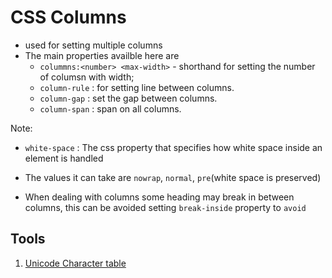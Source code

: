 # CSS Columns

- used for setting multiple columns
- The main properties availble here are
  - `colummns:<number> <max-width>` - shorthand for setting the number of columsn with width;
  - `column-rule` : for setting line between columns.
  - `column-gap` : set the gap between columns.
  - `column-span` : span on all columns.

Note:

- `white-space` : The css property that specifies how white space inside an element is handled
- The values it can take are `nowrap`, `normal`, `pre`(white space is preserved)

- When dealing with columns some heading may break in between columns, this can be avoided setting `break-inside` property to `avoid`

## Tools

1. [Unicode Character table](https://symbl.cc/en/)
